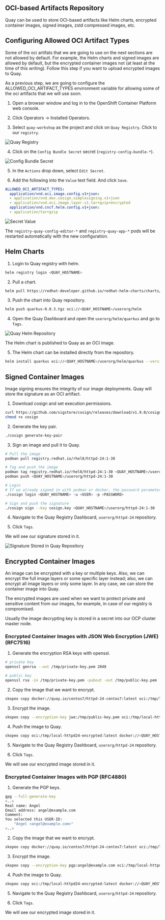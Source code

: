 ## OCI-based Artifacts Repository

Quay can be used to store OCI-based artifacts like Helm charts, encrypted container images, signed images, zstd compressed images, etc. 

## Configuring Allowed OCI Artifact Types

Some of the oci artifats that we are going to use on the next sections are not allowed by default. For example, the Helm charts and signed images are allowed by default, but the encrypted container images not (at least at the time of this writing). Follow this step if you want to upload encrypted images to Quay.

As a previous step, we are going to configure the ALLOWED_OCI_ARTIFACT_TYPES environment variable for allowing some of the oci artifacts that we will use soon.

1. Open a browser window and log in to the OpenShift Container Platform web console.

2. Click Operators → Installed Operators.

3. Select `quay-workshop` as the project and click on `Quay Registry`. Click to our `registry`.

![Quay Registry](img/quay-registry.png)

4. Click on the `Config Bundle Secret` secret (`registry-config-bundle-*`).

![Config Bundle Secret](img/config-bundle-secret.png)

5. In the `Actions` drop down, select `Edit Secret`.

6. Add the following into the `Value` text field. And click `Save`.

```yaml
ALLOWED_OCI_ARTIFACT_TYPES:
  application/vnd.oci.image.config.v1+json:
  - application/vnd.dev.cosign.simplesigning.v1+json
  - application/vnd.oci.image.layer.v1.tar+gzip+encrypted
  application/vnd.cncf.helm.config.v1+json:
  - application/tar+gzip
```

![Secret Value](img/valuesecret.png)

The `registry-quay-config-editor-*` and `registry-quay-app-*` pods will be restarted automatically with the new configuration.

## Helm Charts

1. Login to Quay registry with helm.

```sh
helm registry login <QUAY_HOSTNAME>
```

2. Pull a chart.

```sh
helm pull https://redhat-developer.github.io/redhat-helm-charts/charts/quarkus-0.0.3.tgz
```

3. Push the chart into Quay repository.

```sh
helm push quarkus-0.0.3.tgz oci://<QUAY_HOSTNAME>/userorg/helm
```

4. Open the Quay Dashboard and open the `userorg/helm/quarkus` and go to `Tags`.

![Quay Helm Repository](img/helmrepo.png)

The Helm chart is published to Quay as an OCI image.

5. The Helm chart can be installed directly from the repository.

```sh
helm install quarkus oci://<QUAY_HOSTNAME>/userorg/helm/quarkus --version=0.0.3
```

## Signed Container Images

Image signing ensures the integrity of our image deployments. Quay will store the signature as an OCI artifact.

1. Download cosign and set execution permissions.

```sh
curl https://github.com/sigstore/cosign/releases/download/v1.9.0/cosign-linux-amd64 -L -o cosign
chmod +x cosign
```

2. Generate the key pair.

```sh
./cosign generate-key-pair

```

3. Sign an image and pull it to Quay.

```sh
# Pull the image
podman pull registry.redhat.io/rhel8/httpd-24:1-30

# Tag and push the image
podman tag registry.redhat.io/rhel8/httpd-24:1-30 <QUAY_HOSTNAME>/userorg/httpd-24:1-30
podman push <QUAY_HOSTNAME>/userorg/httpd-24:1-30

# Login
# If we already signed in with podman or docker, the password parameter is not required, as it will use config.json file
./cosign login <QUAY_HOSTNAME> -u <USER> -p <PASSWORD>

# Sign and push the signature
./cosign sign --key cosign.key <QUAY_HOSTNAME>/userorg/httpd-24:1-30
```

4. Navigate to the Quay Registry Dashboard, `userorg/httpd-24` repository.

5. Click `Tags`.

We will see our signature stored in it.

![Signature Stored in Quay Repository](img/signature.png)


## Encrypted Container Images

An image can be encrypted with a key or multiple keys. Also, we can encrypt the full image layers or some specific layer instead; also, we can encrypt all image layers or only some layer. In any case, we can store the container image into Quay.

The encrypted images are used when we want to protect private and sensitive content from our images, for example, in case of our registry is compromised.

Usually the image decrypting key is stored in a secret into our OCP cluster master node.

### Encrypted Container Images with JSON Web Encryption (JWE) (RFC7516)

1. Generate the encryption RSA keys with openssl.

```sh
# private key
openssl genrsa --out /tmp/private-key.pem 2048

# public key
openssl rsa -in /tmp/private-key.pem -pubout -out /tmp/public-key.pem
```

2. Copy the image that we want to encrypt.

```sh
skopeo copy docker://quay.io/centos7/httpd-24-centos7:latest oci:/tmp/local-httpd24:latest
```

3. Encrypt the image.

```sh
skopeo copy --encryption-key jwe:/tmp/public-key.pem oci:/tmp/local-httpd24:latest oci:/tmp/local-httpd24-encrypted:latest
```

4. Push the image to Quay.

```sh
skopeo copy oci:/tmp/local-httpd24-encrypted:latest docker://<QUAY_HOSTNAME>/userorg/httpd-24-encrypted:latest
```

5. Navigate to the Quay Registry Dashboard, `userorg/httpd-24` repository.

6. Click `Tags`.

We will see our encrypted image stored in it.

### Encrypted Container Images with PGP (RFC4880)

1. Generate the PGP keys.

```sh
gpg --full-generate-key
<..>
Real name: Angel
Email address: angel@example.com
Comment:
You selected this USER-ID:
    "Angel <angel@example.com>"
<..>
```

2. Copy the image that we want to encrypt.

```sh
skopeo copy docker://quay.io/centos7/httpd-24-centos7:latest oci:/tmp/local-httpd24:latest
```

3. Encrypt the image.

```sh
skopeo copy --encryption-key pgp:angel@example.com oci:/tmp/local-httpd24:latest oci:/tmp/local-httpd24-encrypted:latest
```

4. Push the image to Quay.

```sh
skopeo copy oci:/tmp/local-httpd24-encrypted:latest docker://<QUAY_HOSTNAME>/userorg/httpd-24-encrypted:latest
```

5. Navigate to the Quay Registry Dashboard, `userorg/httpd-24` repository.

6. Click `Tags`.

We will see our encrypted image stored in it.
